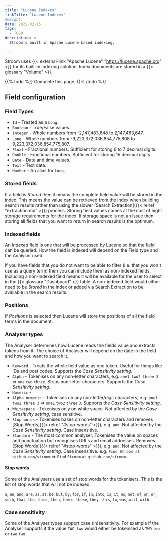 ```yaml
---
title: "Lucene Indexes"
linkTitle: "Lucene Indexes"
#weight:
date: 2022-02-15
tags:
  - TODO
description: >
  Stroom's built in Apache Lucene based indexing.

---
```


Stroom uses {{< external-link "Apache Lucene" "https://lucene.apache.org" >}} for its built-in indexing solution.
Index documents are stored in a {{< glossary "Volume" >}}.

{{% todo %}}
Complete this page.
{{% /todo %}}


## Field configuration

### Field Types

* `Id` - Treated as a `Long`.
* `Boolean` - True/False values.
* `Integer` - Whole numbers from -2,147,483,648 to 2,147,483,647.
* `Long` - Whole numbers from -9,223,372,036,854,775,808 to 9,223,372,036,854,775,807.
* `Float` - Fractional numbers.
   Sufficient for storing 6 to 7 decimal digits.
* `Double` - Fractional numbers.
   Sufficient for storing 15 decimal digits.
* `Date` - Date and time values.
* `Text` - Text data.
* `Number` - An alias for `Long`.


### Stored fields

If a field is _Stored_ then it means the complete field value will be stored in the index.
This means the value can be retrieved from the index when building search results rather than using the slower [Search Extraction]({{< relref "extraction.md" >}}) process.
Storing field values comes at the cost of hight storage requirements for the index.
If storage space is not an issue then storing all fields that you want to return in search results is the optimum.


### Indexed fields

An _Indexed_ field is one that will be processed by Lucene so that the field can be queried.
How the field is indexed will depend on the Field type and the Analyser used.

If you have fields that you do not want to be able to filter (i.e. that you won't use as a query term) then you can include them as non-Indexed fields.
Including a non-indexed field means it will be available for the user to select in the {{< glossary "Dashboard" >}} table.
A non-indexed field would either need to be _Stored_ in the index or added via Search Extraction to be available in the search results.


### Positions

If _Positions_ is selected then Lucene will store the positions of all the field terms in the document.


### Analyser types

The Analyser determines how Lucene reads the fields value and extracts tokens from it.
The choice of Analyser will depend on the date in the field and how you want to search it.

* `Keyword` - Treats the whole field value as one token.
  Useful for things like IDs and post codes.
  Supports the _Case Sensitivity setting_.
* `Alpha` - Tokenises on any non-letter characters, e.g. `one1 two2 three 3` => `one` `two` `three`.
  Strips non-letter characters.
  Supports the _Case Sensitivity setting_.
* `Numeric` - 
* `Alpha numeric` - Tokenises on any non-letter/digit characters, e.g. `one1 two2 three 3` => `one1` `two2` `three` `3`.
  Supports the _Case Sensitivity setting_.
* `Whitespace` - Tokenises only on white space.
  Not affected by the _Case Sensitivity setting_, case sensitive.
* `Stop words` - Tokenises bases on non-letter characters and removes [Stop Words]({{< relref "#stop-words" >}}), e.g. `and`.
  Not affected by the _Case Sensitivity setting_.
  Case insensitive.
* `Standard` - The most common analyser.
  Tokenises the value on spaces and punctuation but recognises URLs and email addresses.
  Removes [Stop Words]({{< relref "#stop-words" >}}), e.g. `and`.
  Not affected by the _Case Sensitivity setting_.
  Case insensitive.
  e.g. `Find Stroom at github.com/stroom` => `Find` `Stroom` `at` `github.com/stroom`.


#### Stop words

Some of the Analysers use a set of stop words for the tokenisers.
This is the list of stop words that will not be indexed.

`a`, `an`, `and`, `are`, `as`, `at`, `be`, `but`, `by`, `for`, `if`, `in`, `into`, `is`, `it`, `no`, `not`, `of`, `on`, `or`, `such`, `that`, `the`, `their`, `then`, `there`, `these`, `they`, `this`, `to`, `was`, `will`, `with`


### Case sensitivity

Some of the Analyser types support case (in)sensitivity.
For example if the Analyser supports it the value `TWO two` would either be tokenised as `TWO` `two` or `two` `two`.




